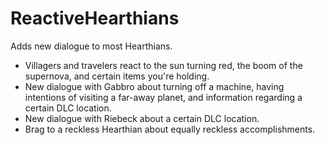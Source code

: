 # ReactiveHearthians
Adds new dialogue to most Hearthians.

- Villagers and travelers react to the sun turning red, the boom of the supernova, and certain items you're holding.
- New dialogue with Gabbro about turning off a machine, having intentions of visiting a far-away planet, and information regarding a certain DLC location.
- New dialogue with Riebeck about a certain DLC location.
- Brag to a reckless Hearthian about equally reckless accomplishments.